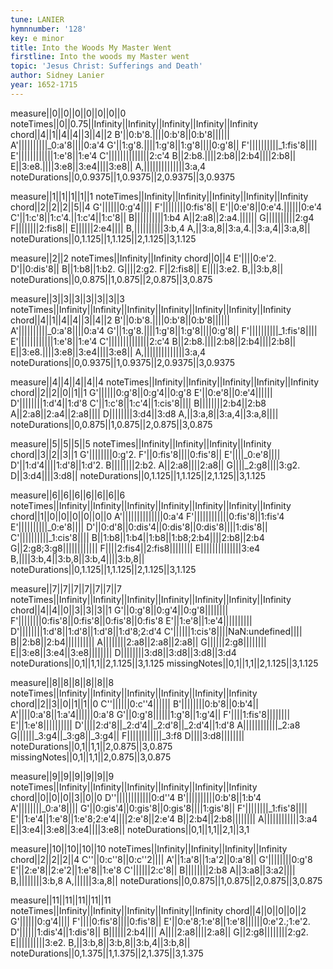 ```yaml
---
tune: LANIER
hymnnumber: '128'
key: e minor
title: Into the Woods My Master Went
firstline: Into the woods my Master went
topic: 'Jesus Christ: Sufferings and Death'
author: Sidney Lanier
year: 1652-1715
---
```

measure||0||0||0||0||0||0||0
noteTimes||0||0.75||Infinity||Infinity||Infinity||Infinity||Infinity
chord||4||1||4||4||3||4||2
B'||0:b'8.||||0:b'8||0:b'8||||||
A'||||||||||_0:a'8||||0:a'4
G'||1:g'8.||||1:g'8||1:g'8||||0:g'8||
F'||||||||||_1:fis'8||||
E'||||||||||||1:e'8||1:e'4
C'||||||||||||||2:c'4
B||2:b8.||||2:b8||2:b4||||2:b8||
E||3:e8.||||3:e8||3:e4||||3:e8||
A,||||||||||||||3:a,4
noteDurations||0,0.9375||1,0.9375||2,0.9375||3,0.9375

measure||1||1||1||1||1
noteTimes||Infinity||Infinity||Infinity||Infinity||Infinity
chord||2||2||2||5||4
G'||||||0:g'4||||
F'||||||||0:fis'8||
E'||0:e'8||0:e'4.||||||0:e'4
C'||1:c'8||1:c'4.||1:c'4||1:c'8||
B||||||||||1:b4
A||2:a8||2:a4.||||||
G||||||||||2:g4
F||||||||2:fis8||
E||||||2:e4||||
B,||||||||||3:b,4
A,||3:a,8||3:a,4.||3:a,4||3:a,8||
noteDurations||0,1.125||1,1.125||2,1.125||3,1.125

measure||2||2
noteTimes||Infinity||Infinity
chord||0||4
E'||||0:e'2.
D'||0:dis'8||
B||1:b8||1:b2.
G||||2:g2.
F||2:fis8||
E||||3:e2.
B,||3:b,8||
noteDurations||0,0.875||1,0.875||2,0.875||3,0.875

measure||3||3||3||3||3||3||3
noteTimes||Infinity||Infinity||Infinity||Infinity||Infinity||Infinity||Infinity
chord||4||1||4||4||3||4||2
B'||0:b'8.||||0:b'8||0:b'8||||||
A'||||||||||_0:a'8||||0:a'4
G'||1:g'8.||||1:g'8||1:g'8||||0:g'8||
F'||||||||||_1:fis'8||||
E'||||||||||||1:e'8||1:e'4
C'||||||||||||||2:c'4
B||2:b8.||||2:b8||2:b4||||2:b8||
E||3:e8.||||3:e8||3:e4||||3:e8||
A,||||||||||||||3:a,4
noteDurations||0,0.9375||1,0.9375||2,0.9375||3,0.9375

measure||4||4||4||4||4
noteTimes||Infinity||Infinity||Infinity||Infinity||Infinity
chord||2||2||0||1||1
G'||||||0:g'8||0:g'4||0:g'8
E'||0:e'8||0:e'4||||||
D'||||||||1:d'4||1:d'8
C'||1:c'8||1:c'4||1:cis'8||||
B||||||||2:b4||2:b8
A||2:a8||2:a4||2:a8||||
D||||||||3:d4||3:d8
A,||3:a,8||3:a,4||3:a,8||||
noteDurations||0,0.875||1,0.875||2,0.875||3,0.875

measure||5||5||5||5
noteTimes||Infinity||Infinity||Infinity||Infinity
chord||3||2||3||1
G'||||||||0:g'2.
F'||0:fis'8||||0:fis'8||
E'||||_0:e'8||||
D'||1:d'4||||1:d'8||1:d'2.
B||||||||2:b2.
A||2:a8||||2:a8||
G||||_2:g8||||3:g2.
D||3:d4||||3:d8||
noteDurations||0,1.125||1,1.125||2,1.125||3,1.125

measure||6||6||6||6||6||6||6
noteTimes||Infinity||Infinity||Infinity||Infinity||Infinity||Infinity||Infinity
chord||1||0||0||0||0||0||0
A'||||||||||||||0:a'4
F'||||||||||||0:fis'8||1:fis'4
E'||||||||||_0:e'8||||
D'||0:d'8||0:dis'4||0:dis'8||0:dis'8||||1:dis'8||
C'||||||||||_1:cis'8||||
B||1:b8||1:b4||1:b8||1:b8;2:b4||||2:b8||2:b4
G||2:g8;3:g8||||||||||||
F||||2:fis4||2:fis8||||||||
E||||||||||||||3:e4
B,||||3:b,4||3:b,8||3:b,4||||3:b,8||
noteDurations||0,1.125||1,1.125||2,1.125||3,1.125

measure||7||7||7||7||7||7||7
noteTimes||Infinity||Infinity||Infinity||Infinity||Infinity||Infinity||Infinity
chord||4||4||0||3||3||3||1
G'||0:g'8||0:g'4||0:g'8||||||||
F'||||||||0:fis'8||0:fis'8||0:fis'8||0:fis'8
E'||1:e'8||1:e'4||||||||||
D'||||||||1:d'8||1:d'8||1:d'8||1:d'8;2:d'4
C'||||||1:cis'8||||NaN:undefined||||
B||2:b8||2:b4||||||||||
A||||||||2:a8||2:a8||2:a8||
G||||||2:g8||||||||
E||3:e8||3:e4||3:e8||||||||
D||||||||3:d8||3:d8||3:d8||3:d4
noteDurations||0,1||1,1||2,1.125||3,1.125
missingNotes||0,1||1,1||2,1.125||3,1.125

measure||8||8||8||8||8||8
noteTimes||Infinity||Infinity||Infinity||Infinity||Infinity||Infinity
chord||2||3||0||1||1||0
C''||||||0:c''4||||||
B'||||||||0:b'8||0:b'4||
A'||||0:a'8||1:a'4||||||0:a'8
G'||0:g'8||||||1:g'8||1:g'4||
F'||||1:fis'8||||||||
E'||1:e'8||||||||||
D'||||2:d'8||_2:d'4||_2:d'8||_2:d'4||1:d'8
A||||||||||||_2:a8
G||||||_3:g4||_3:g8||_3:g4||
F||||||||||||_3:f8
D||||3:d8||||||||
noteDurations||0,1||1,1||2,0.875||3,0.875
missingNotes||0,1||1,1||2,0.875||3,0.875

measure||9||9||9||9||9||9
noteTimes||Infinity||Infinity||Infinity||Infinity||Infinity||Infinity
chord||0||0||0||3||0||0
D''||||||||||||0:d''4
B'||||||||||0:b'8||1:b'4
A'||||||||_0:a'8||||
G'||0:gis'4||0:gis'8||0:gis'8||||1:gis'8||
F'||||||||_1:fis'8||||
E'||1:e'4||1:e'8||1:e'8;2:e'4||||2:e'8||2:e'4
B||2:b4||2:b8||||||||
A||||||||||||3:a4
E||3:e4||3:e8||3:e4||||3:e8||
noteDurations||0,1||1,1||2,1||3,1

measure||10||10||10||10
noteTimes||Infinity||Infinity||Infinity||Infinity
chord||2||2||2||4
C''||0:c''8||0:c''2||||
A'||1:a'8||1:a'2||0:a'8||
G'||||||||0:g'8
E'||2:e'8||2:e'2||1:e'8||1:e'8
C'||||||2:c'8||
B||||||||2:b8
A||3:a8||3:a2||||
B,||||||||3:b,8
A,||||||3:a,8||
noteDurations||0,0.875||1,0.875||2,0.875||3,0.875

measure||11||11||11||11||11
noteTimes||Infinity||Infinity||Infinity||Infinity||Infinity
chord||4||0||0||0||2
G'||||||0:g'4||||
F'||||0:fis'8||||0:fis'8||
E'||0:e'8;1:e'8||1:e'8||||||0:e'2.;1:e'2.
D'||||||1:dis'4||1:dis'8||
B||||||2:b4||||
A||||2:a8||||2:a8||
G||2:g8||||||||2:g2.
E||||||||||3:e2.
B,||3:b,8||3:b,8||3:b,4||3:b,8||
noteDurations||0,1.375||1,1.375||2,1.375||3,1.375

